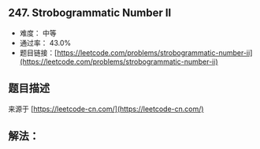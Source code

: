 ## 247. Strobogrammatic Number II

- 难度： 中等
- 通过率： 43.0%
- 题目链接：[https://leetcode.com/problems/strobogrammatic-number-ii](https://leetcode.com/problems/strobogrammatic-number-ii)


## 题目描述

来源于 [https://leetcode-cn.com/](https://leetcode-cn.com/)



## 解法：